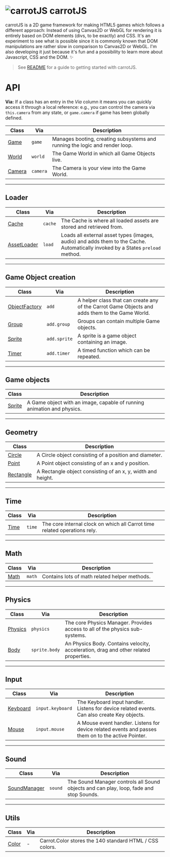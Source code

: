 # ![carrotJS](https://raw.githubusercontent.com/bonsaiheldin/carrotJS/master/carrotjs-logo.svg?sanitize=true) carrotJS

carrotJS is a 2D game framework for making HTML5 games which follows a different approach: Instead of using Canvas2D or WebGL for rendering it is entirely based on DOM elements (divs, to be exactly) and CSS. It's an experiment to see what is possible since it is commonly known that DOM manipulations are rather slow in comparison to Canvas2D or WebGL. I'm also developing it just because it's fun and a possibility to learn more about Javascript, CSS and the DOM. ✨

> See [README](https://github.com/bonsaiheldin/carrotJS/blob/master/README.md) for a guide to getting started with carrotJS.

# API

**Via:** If a class has an entry in the _Via_ column it means you can quickly access it through a local reference: e.g., you can control the camera via `this.camera` from any state, or `game.camera` if game has been globally defined.

| Class | Via | Description |
| ----- | --- | ----------- |
| [Game](./Carrot.Game.html) | `game` | Manages booting, creating subsystems and running the logic and render loop. |
| [World](./Carrot.World.html) | `world` | The Game World in which all Game Objects live. |
| [Camera](./Carrot.Camera.html) | `camera` | The Camera is your view into the Game World. |

---

## Loader

| Class | Via | Description |
| --- | --- | --- |
| [Cache](./Carrot.Cache.html) | `cache` | The Cache is where all loaded assets are stored and retrieved from. |
| [AssetLoader](./Carrot.AssetLoader.html) | `load` | Loads all external asset types (images, audio) and adds them to the Cache. Automatically invoked by a States `preload` method. |

---

## Game Object creation

| Class | Via | Description |
| --- | --- | --- |
| [ObjectFactory](./Carrot.ObjectFactory.html) | `add` | A helper class that can create any of the Carrot Game Objects and adds them to the Game World. |
| [Group](./Carrot.Group.html) | `add.group` | Groups can contain multiple Game objects.
| [Sprite](./Carrot.Sprite.html) | `add.sprite` | A sprite is a game object containing an image.
| [Timer](./Carrot.Timer.html) | `add.timer` | A timed function which can be repeated. |

---

## Game objects

| Class | Description |
| --- | --- |
| [Sprite](./Carrot.Sprite.html) | A Game object with an image, capable of running animation and physics. |

---

## Geometry

| Class | Description |
| --- | --- |
| [Circle](./Carrot.Circle.html) | A Circle object consisting of a position and diameter. |
| [Point](./Carrot.Point.html) | A Point object consisting of an x and y position. |
| [Rectangle](./Carrot.Rectangle.html) | A Rectangle object consisting of an x, y, width and height. |

---

## Time

| Class | Via | Description |
| --- | --- | --- |
| [Time](./Carrot.Time.html) | `time` | The core internal clock on which all Carrot time related operations rely. |

---

## Math

| Class | Via | Description |
| --- | --- | --- |
| [Math](./Carrot.Math.html) | `math` | Contains lots of math related helper methods. |

---

## Physics

| Class | Via | Description |
| --- | --- | --- |
| [Physics](./Carrot.Physics.html) | `physics` | The core Physics Manager. Provides access to all of the physics sub-systems. |
| [Body](./Carrot.Physics.Body.html) | `sprite.body` | An Physics Body. Contains velocity, acceleration, drag and other related properties. |

---

## Input

| Class | Via | Description |
| --- | --- | --- |
| [Keyboard](./Carrot.Keyboard.html) | `input.keyboard` | The Keyboard input handler. Listens for device related events. Can also create Key objects. |
| [Mouse](./Carrot.Mouse.html) | `input.mouse` | A Mouse event handler. Listens for device related events and passes them on to the active Pointer. |

---

## Sound

| Class | Via | Description |
| --- | --- | --- |
| [SoundManager](./Carrot.SoundManager.html) | `sound` | The Sound Manager controls all Sound objects and can play, loop, fade and stop Sounds. |

---

## Utils

| Class | Via | Description |
| --- | --- | --- |
| [Color](./Carrot.Color.html) | - | Carrot.Color stores the 140 standard HTML / CSS colors. |
